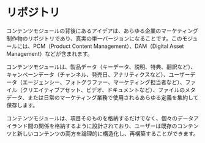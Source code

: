 # リポジトリ

コンテンツモジュールの背後にあるアイデアは、あらゆる企業のマーケティング制作物のリポジトリであり、真実の単一バージョンになることです。このモジュールには、PCM（Product Content Management）、DAM（Digital Asset Management）などが含まれます。

コンテンツモジュールは、製品データ（キーデータ、説明、特典、翻訳など）、キャンペーンデータ（チャンネル、発売日、アナリティクスなど）、ユーザーデータ（エージェンシー、フォトグラファー、マーケティング担当者など）、ファイル（クリエイティブアセット、ビデオ、ドキュメントなど）、ファイルのメタデータ、または日常のマーケティング業務で使用されるあらゆる定義を集約して保存します。

コンテンツモジュールは、項目そのものを格納するだけでなく、個々のデータアイランド間の関係を格納するように設計されており、ユーザーは既存のコンテンツと新しいコンテンツの両方を論理的に構造化し、再構築することができます。

